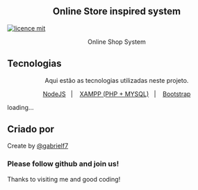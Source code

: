<div align="center">
  
  <h2>Online Store inspired system</h2>
  
</div>

[![licence mit](https://img.shields.io/badge/licence-MIT-purple.svg)](https://github.com/gabrielf7/online_shop_system/blob/master/LICENSE)

<div align="center">
  
  <p> Online Shop System </p>
  
</div>

## Tecnologias 

<div align="center">
  
  <p> Aqui estão as tecnologias utilizadas neste projeto. </p>
  
</div>
 
<p align="center">
  <a href="https://nodejs.org/en/download/">NodeJS</a>&nbsp;&nbsp;&nbsp;|&nbsp;&nbsp;&nbsp;
  <a href="https://www.apachefriends.org/index.html">XAMPP (PHP + MYSQL)</a>&nbsp;&nbsp;&nbsp;|&nbsp;&nbsp;&nbsp;
  <a href="https://getbootstrap.com/docs/4.5/getting-started/introduction/">Bootstrap</a>
</p>

loading...

## Criado por 

Create by [@gabrielf7](https://github.com/gabrielf7)

### Please follow github and join us!
Thanks to visiting me and good coding!
